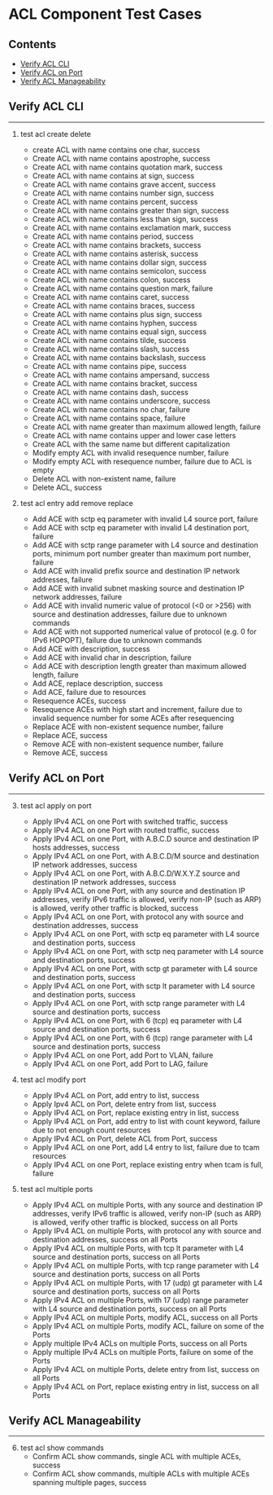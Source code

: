 # ACL Component Test Cases

## Contents
- [Verify ACL CLI](#verify_acl_cli)
- [Verify ACL on Port](#verify_acl_on_port)
- [Verify ACL Manageability](#verify_acl_manageability)

## Verify ACL CLI
-----------------
1. test acl create delete
    - create ACL with name contains one char, success
    - Create ACL with name contains apostrophe, success
    - Create ACL with name contains quotation mark, success
    - Create ACL with name contains at sign, success
    - Create ACL with name contains grave accent, success
    - Create ACL with name contains number sign, success
    - Create ACL with name contains percent, success
    - Create ACL with name contains greater than sign, success
    - Create ACL with name contains less than sign, success
    - Create ACL with name contains exclamation mark, success
    - Create ACL with name contains period, success
    - Create ACL with name contains brackets, success
    - Create ACL with name contains asterisk, success
    - Create ACL with name contains dollar sign, success
    - Create ACL with name contains semicolon, success
    - Create ACL with name contains colon, success
    - Create ACL with name contains question mark, failure
    - Create ACL with name contains caret, success
    - Create ACL with name contains braces, success
    - Create ACL with name contains plus sign, success
    - Create ACL with name contains hyphen, success
    - Create ACL with name contains equal sign, success
    - Create ACL with name contains tilde, success
    - Create ACL with name contains slash, success
    - Create ACL with name contains backslash, success
    - Create ACL with name contains pipe, success
    - Create ACL with name contains ampersand, success
    - Create ACL with name contains bracket, success
    - Create ACL with name contains dash, success
    - Create ACL with name contains underscore, success
    - Create ACL with name contains no char, failure
    - Create ACL with name contains space, failure
    - Create ACL with name greater than maximum allowed length, failure
    - Create ACL with name contains upper and lower case letters
    - Create ACL with the same name but different capitalization
    - Modify empty ACL with invalid resequence number, failure
    - Modify empty ACL with resequence number, failure due to ACL is empty
    - Delete ACL with non-existent name, failure
    - Delete ACL, success

2. test acl entry add remove replace
    - Add ACE with sctp eq parameter with invalid L4 source port, failure
    - Add ACE with sctp eq parameter with invalid L4 destination port, failure
    - Add ACE with sctp range parameter with L4 source and destination ports, minimum port number greater than maximum port number, failure
    - Add ACE with invalid prefix source and destination IP network addresses, failure
    - Add ACE with invalid subnet masking source and destination IP network addresses, failure
    - Add ACE with invalid numeric value of protocol (<0 or >256) with source and destination addresses, failure due to unknown commands
    - Add ACE with not supported numerical value of protocol (e.g. 0 for IPv6 HOPOPT), failure due to unknown commands
    - Add ACE with description, success
    - Add ACE with invalid char in description, failure
    - Add ACE with description length greater than maximum allowed length, failure
    - Add ACE, replace description, success
    - Add ACE, failure due to resources
    - Resequence ACEs, success
    - Resequence ACEs with high start and increment, failure due to invalid sequence number for some ACEs after resequencing
    - Replace ACE with non-existent sequence number, failure
    - Replace ACE, success
    - Remove ACE with non-existent sequence number, failure
    - Remove ACE, success

## Verify ACL on Port
-----------
3. test acl apply on port
    - Apply IPv4 ACL on one Port with switched traffic, success
    - Apply IPv4 ACL on one Port with routed traffic, success
    - Apply IPv4 ACL on one Port, with A.B.C.D source and destination IP hosts addresses, success
    - Apply IPv4 ACL on one Port, with A.B.C.D/M source and destination IP network addresses, success
    - Apply IPv4 ACL on one Port, with A.B.C.D/W.X.Y.Z source and destination IP network addresses, success
    - Apply IPv4 ACL on one Port, with any source and destination IP addresses, verify IPv6 traffic is allowed, verify non-IP (such as ARP) is allowed, verify other traffic is blocked, success
    - Apply IPv4 ACL on one Port, with protocol any with source and destination addresses, success
    - Apply IPv4 ACL on one Port, with sctp eq parameter with L4 source and destination ports, success
    - Apply IPv4 ACL on one Port, with sctp neq parameter with L4 source and destination ports, success
    - Apply IPv4 ACL on one Port, with sctp gt parameter with L4 source and destination ports, success
    - Apply IPv4 ACL on one Port, with sctp lt parameter with L4 source and destination ports, success
    - Apply IPv4 ACL on one Port, with sctp range parameter with L4 source and destination ports, success
    - Apply IPv4 ACL on one Port, with 6 (tcp) eq parameter with L4 source and destination ports, success
    - Apply IPv4 ACL on one Port, with 6 (tcp) range parameter with L4 source and destination ports, success
    - Apply IPv4 ACL on one Port, add Port to VLAN, failure
    - Apply IPv4 ACL on one Port, add Port to LAG, failure

4. test acl modify port
    - Apply IPv4 ACL on Port, add entry to list, success
    - Apply Ipv4 ACL on Port, delete entry from list, success
    - Apply IPv4 ACL on Port, replace existing entry in list, success
    - Apply IPv4 ACL on Port, add entry to list with count keyword, failure due to not enough count resources
    - Apply IPv4 ACL on Port, delete ACL from Port, success
    - Apply IPv4 ACL on one Port, add L4 entry to list, failure due to tcam resources
    - Apply IPv4 ACL on one Port, replace existing entry when tcam is full, failure

5. test acl multiple ports
    - Apply IPv4 ACL on multiple Ports, with any source and destination IP addresses, verify IPv6 traffic is allowed, verify non-IP (such as ARP) is allowed, verify other traffic is blocked, success on all Ports
    - Apply IPv4 ACL on multiple Ports, with protocol any with source and destination addresses, success on all Ports
    - Apply IPv4 ACL on multiple Ports, with tcp lt parameter with L4 source and destination ports, success on all Ports
    - Apply IPv4 ACL on multiple Ports, with tcp range parameter with L4 source and destination ports, success on all Ports
    - Apply IPv4 ACL on multiple Ports, with 17 (udp) gt parameter with L4 source and destination ports, success on all Ports
    - Apply IPv4 ACL on multiple Ports, with 17 (udp) range parameter with L4 source and destination ports, success on all Ports
    - Apply IPv4 ACL on multiple Ports, modify ACL, success on all Ports
    - Apply IPv4 ACL on multiple Ports, modify ACL, failure on some of the Ports
    - Apply multiple IPv4 ACLs on multiple Ports, success on all Ports
    - Apply multiple IPv4 ACLs on multiple Ports, failure on some of the Ports
    - Apply IPv4 ACL on multiple Ports, delete entry from list, success on all Ports
    - Apply IPv4 ACL on Port, replace existing entry in list, success on all Ports

## Verify ACL Manageability
-----------------
6. test acl show commands
    - Confirm ACL show commands, single ACL with multiple ACEs, success
    - Confirm ACL show commands, multiple ACLs with multiple ACEs spanning multiple pages, success